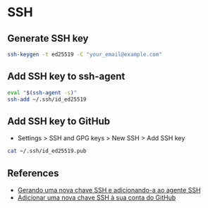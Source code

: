 # SSH

## Generate SSH key

```bash
ssh-keygen -t ed25519 -C "your_email@example.com"
```

## Add SSH key to ssh-agent

```bash
eval "$(ssh-agent -s)"
ssh-add ~/.ssh/id_ed25519
```

## Add SSH key to GitHub

- Settings > SSH and GPG keys > New SSH > Add SSH key

```bash
cat ~/.ssh/id_ed25519.pub
```

## References

- [Gerando uma nova chave SSH e adicionando-a ao agente SSH](https://docs.github.com/pt/authentication/connecting-to-github-with-ssh/generating-a-new-ssh-key-and-adding-it-to-the-ssh-agent)
- [Adicionar uma nova chave SSH à sua conta do GitHub](https://docs.github.com/pt/authentication/connecting-to-github-with-ssh/adding-a-new-ssh-key-to-your-github-account)